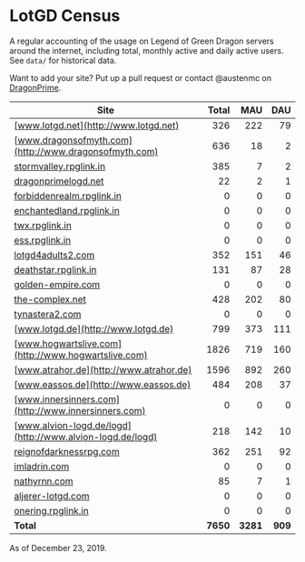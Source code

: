 # LotGD Census
A regular accounting of the usage on Legend of Green Dragon servers around the internet, including total, monthly active and daily active users. See `data/` for historical data.

Want to add your site? Put up a pull request or contact @austenmc on [DragonPrime](http://dragonprime.net).


Site | Total | MAU | DAU
--- | ---:| ---:| ---:
[www.lotgd.net](http://www.lotgd.net)|326|222|79
[www.dragonsofmyth.com](http://www.dragonsofmyth.com)|636|18|2
[stormvalley.rpglink.in](http://stormvalley.rpglink.in)|385|7|2
[dragonprimelogd.net](http://dragonprimelogd.net)|22|2|1
[forbiddenrealm.rpglink.in](http://forbiddenrealm.rpglink.in)|0|0|0
[enchantedland.rpglink.in](http://enchantedland.rpglink.in)|0|0|0
[twx.rpglink.in](http://twx.rpglink.in)|0|0|0
[ess.rpglink.in](http://ess.rpglink.in)|0|0|0
[lotgd4adults2.com](http://lotgd4adults2.com)|352|151|46
[deathstar.rpglink.in](http://deathstar.rpglink.in)|131|87|28
[golden-empire.com](http://golden-empire.com)|0|0|0
[the-complex.net](http://the-complex.net)|428|202|80
[tynastera2.com](http://tynastera2.com)|0|0|0
[www.lotgd.de](http://www.lotgd.de)|799|373|111
[www.hogwartslive.com](http://www.hogwartslive.com)|1826|719|160
[www.atrahor.de](http://www.atrahor.de)|1596|892|260
[www.eassos.de](http://www.eassos.de)|484|208|37
[www.innersinners.com](http://www.innersinners.com)|0|0|0
[www.alvion-logd.de/logd](http://www.alvion-logd.de/logd)|218|142|10
[reignofdarknessrpg.com](http://reignofdarknessrpg.com)|362|251|92
[imladrin.com](http://imladrin.com)|0|0|0
[nathyrnn.com](http://nathyrnn.com)|85|7|1
[aljerer-lotgd.com](http://aljerer-lotgd.com)|0|0|0
[onering.rpglink.in](http://onering.rpglink.in)|0|0|0
**Total**|**7650**|**3281**|**909**

As of December 23, 2019.
